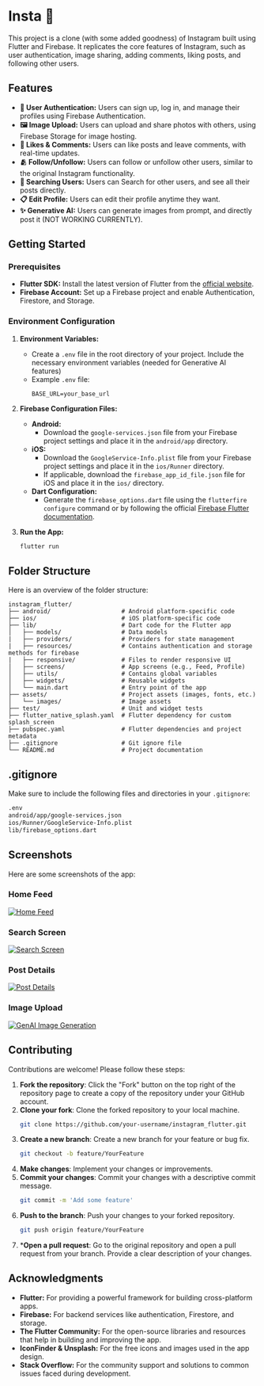 # Insta 📸

This project is a clone (with some added goodness) of Instagram built using Flutter and Firebase. It replicates the core features of Instagram, such as user authentication, image sharing, adding comments, liking posts, and following other users.

## Features

- **🔑 User Authentication:** Users can sign up, log in, and manage their profiles using Firebase Authentication.
- **🖼️ Image Upload:** Users can upload and share photos with others, using Firebase Storage for image hosting.
- **💬 Likes & Comments:** Users can like posts and leave comments, with real-time updates.
- **🫂 Follow/Unfollow:** Users can follow or unfollow other users, similar to the original Instagram functionality.
- **🔎 Searching Users:** Users can Search for other users, and see all their posts directly.
- **📋 Edit Profile:** Users can edit their profile anytime they want.
- **✨ Generative AI:** Users can generate images from prompt, and directly post it (NOT WORKING CURRENTLY).

## Getting Started

### Prerequisites

- **Flutter SDK:** Install the latest version of Flutter from the [official website](https://flutter.dev).
- **Firebase Account:** Set up a Firebase project and enable Authentication, Firestore, and Storage.

### Environment Configuration

1. **Environment Variables:**
   - Create a `.env` file in the root directory of your project. Include the necessary environment variables (needed for Generative AI features)
   - Example `.env` file:
     ```dotenv
     BASE_URL=your_base_url
     ```

2. **Firebase Configuration Files:**
   - **Android:**
     - Download the `google-services.json` file from your Firebase project settings and place it in the `android/app` directory.
   - **iOS:**
     - Download the `GoogleService-Info.plist` file from your Firebase project settings and place it in the `ios/Runner` directory.
     - If applicable, download the `firebase_app_id_file.json` file for iOS and place it in the `ios/` directory.
   - **Dart Configuration:**
     - Generate the `firebase_options.dart` file using the `flutterfire configure` command or by following the official [Firebase Flutter documentation](https://firebase.flutter.dev/docs/overview).

3. **Run the App:**
   ```bash
   flutter run
   ```

## Folder Structure

Here is an overview of the folder structure:

```plaintext
instagram_flutter/
├── android/                    # Android platform-specific code
├── ios/                        # iOS platform-specific code
├── lib/                        # Dart code for the Flutter app
│   ├── models/                 # Data models
|   ├── providers/              # Providers for state management
|   ├── resources/              # Contains authentication and storage methods for firebase
|   ├── responsive/             # Files to render responsive UI
│   ├── screens/                # App screens (e.g., Feed, Profile)
│   ├── utils/                  # Contains global variables
│   ├── widgets/                # Reusable widgets
│   └── main.dart               # Entry point of the app
├── assets/                     # Project assets (images, fonts, etc.)
│   └── images/                 # Image assets
├── test/                       # Unit and widget tests
├── flutter_native_splash.yaml  # Flutter dependency for custom splash_screen
├── pubspec.yaml                # Flutter dependencies and project metadata
├── .gitignore                  # Git ignore file
└── README.md                   # Project documentation
```

## .gitignore

Make sure to include the following files and directories in your `.gitignore`:

```bash
.env
android/app/google-services.json
ios/Runner/GoogleService-Info.plist
lib/firebase_options.dart
```

## Screenshots

Here are some screenshots of the app:

### Home Feed
[![Home Feed](https://drive.google.com/file/d/1UD8Y3TAgxwRKREfKwFbf1TGQFHyypV0j/view?usp=drive_link)](https://drive.google.com/file/d/1UD8Y3TAgxwRKREfKwFbf1TGQFHyypV0j/view?usp=drive_link)

### Search Screen
[![Search Screen](https://drive.google.com/file/d/1egLzDdHN1Egfp6w1sX0QYs8k_MbpNL2-/view?usp=sharing)](https://drive.google.com/file/d/1egLzDdHN1Egfp6w1sX0QYs8k_MbpNL2-/view?usp=sharing)

### Post Details
[![Post Details](https://drive.google.com/file/d/1UAkX5gUlSJoKgA7wsSJv5_I13wAodeFF/view?usp=sharing)](https://drive.google.com/file/d/1UAkX5gUlSJoKgA7wsSJv5_I13wAodeFF/view?usp=sharing)

### Image Upload
[![GenAI Image Generation](https://drive.google.com/file/d/11IvcFLCkK5RtLintYKpv0RvECTCj0vZT/view?usp=sharing)](https://drive.google.com/file/d/11IvcFLCkK5RtLintYKpv0RvECTCj0vZT/view?usp=sharing)

## Contributing

Contributions are welcome! Please follow these steps:

1. **Fork the repository**: Click the "Fork" button on the top right of the repository page to create a copy of the repository under your GitHub account.
2. **Clone your fork**: Clone the forked repository to your local machine.
   ```bash
   git clone https://github.com/your-username/instagram_flutter.git
    ```
3. **Create a new branch**: Create a new branch for your feature or bug fix.
    ```bash
    git checkout -b feature/YourFeature
    ```
4. **Make changes**: Implement your changes or improvements.
5. **Commit your changes**: Commit your changes with a descriptive commit message.
    ```bash
    git commit -m 'Add some feature'
    ```
6. **Push to the branch**: Push your changes to your forked repository.
    ```bash
    git push origin feature/YourFeature
    ```
7. ***Open a pull request**: Go to the original repository and open a pull request from your branch. Provide a clear description of your changes.

## Acknowledgments

- **Flutter:** For providing a powerful framework for building cross-platform apps.
- **Firebase:** For backend services like authentication, Firestore, and storage.
- **The Flutter Community:** For the open-source libraries and resources that help in building and improving the app.
- **IconFinder & Unsplash:** For the free icons and images used in the app design.
- **Stack Overflow:** For the community support and solutions to common issues faced during development.
